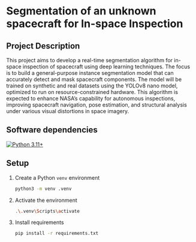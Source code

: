 # Segmentation of an unknown spacecraft for In-space Inspection

## Project Description
This project aims to develop a real-time segmentation algorithm for in-space inspection of spacecraft using deep learning techniques. The focus is to build a general-purpose instance segmentation model that can accurately detect and mask spacecraft components. The model will be trained on synthetic and real datasets using the YOLOv8 nano model, optimized to run on resource-constrained hardware. This algorithm is expected to enhance NASA’s capability for autonomous inspections, improving spacecraft navigation, pose estimation, and structural analysis under various visual distortions in space imagery.


## Software dependencies
[![Python 3.11+](https://img.shields.io/badge/python-3.11-blue.svg)](https://www.python.org/downloads/release/python-311/)

## Setup

1. Create a Python `venv` environment

    ```sh
    python3 -m venv .venv
    ```

2. Activate the environment

    ```sh
    .\.venv\Scripts\activate
    ```

3. Install requirements

    ```sh
    pip install -r requirements.txt
    ```

